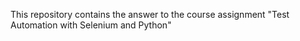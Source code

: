 This repository contains the answer to the course assignment "Test Automation with Selenium and Python"
